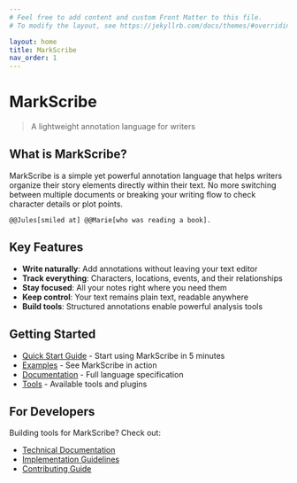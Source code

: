 ```yaml
---
# Feel free to add content and custom Front Matter to this file.
# To modify the layout, see https://jekyllrb.com/docs/themes/#overriding-theme-defaults

layout: home
title: MarkScribe
nav_order: 1
---
```

# MarkScribe
> A lightweight annotation language for writers

## What is MarkScribe?

MarkScribe is a simple yet powerful annotation language that helps writers organize their story elements directly within their text. No more switching between multiple documents or breaking your writing flow to check character details or plot points.

```markscribe
@@Jules[smiled at] @@Marie[who was reading a book].
```

## Key Features

- **Write naturally**: Add annotations without leaving your text editor
- **Track everything**: Characters, locations, events, and their relationships
- **Stay focused**: All your notes right where you need them
- **Keep control**: Your text remains plain text, readable anywhere
- **Build tools**: Structured annotations enable powerful analysis tools

## Getting Started

- [Quick Start Guide](quickstart.md) - Start using MarkScribe in 5 minutes
- [Examples](examples/) - See MarkScribe in action
- [Documentation](docs/) - Full language specification
- [Tools](tools/) - Available tools and plugins

## For Developers

Building tools for MarkScribe? Check out:
- [Technical Documentation](specification/)
- [Implementation Guidelines](implementation/)
- [Contributing Guide](contributing/)
